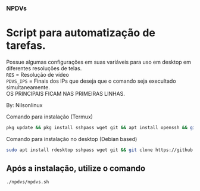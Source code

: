 ### NPDVs
# Script para automatização de tarefas. 
Possue algumas configurações em suas variáveis para uso em desktop em diferentes resoluções de telas.  
```RES``` = Resolução de vídeo  
```PDVS_IPS``` = Finais dos IPs que deseja que o comando seja execultado simultaneamente.  
OS PRINCIPAIS FICAM NAS PRIMEIRAS LINHAS.  
  

By: Nilsonlinux


Comando para instalação (Termux)
```bash
pkg update && pkg install sshpass wget git && apt install openssh && git clone https://github.com/sistemanpdvs/npdvs.git && chmod +x ./npdvs/* && ./npdvs/npdvs.sh
```

Comando para instalação no desktop (Debian based)
```bash
sudo apt install rdesktop sshpass wget git && git clone https://github.com/sistemanpdvs/npdvs.git && chmod +x ./npdvs/* && ./npdvs/npdvs.sh
```

## Após a instalação, utilize o comando 
```bash
./npdvs/npdvs.sh
```
